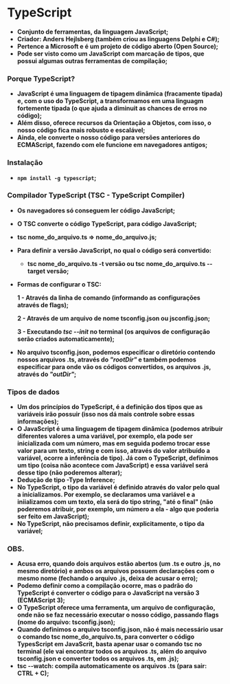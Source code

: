 # TypeScript

- **Conjunto de ferramentas, da linguagem JavaScript;**
- **Criador: Anders Hejlsberg (também criou as linguagens Delphi e C#);**
- **Pertence a Microsoft e é um projeto de código aberto (Open Source);**
- **Pode ser visto como um JavaScript com marcação de tipos, que possui algumas outras ferramentas de compilação;**



### Porque TypeScript?

- **JavaScript é uma linguagem de tipagem dinâmica (fracamente tipada) e, com o uso do TypeScript, a transformamos em uma linguagm fortemente tipada (o que ajuda a diminuit as chances de erros no código);**
- **Além disso, oferece recursos da Orientação a Objetos, com isso, o nosso código fica mais robusto e escalável;**
- **Ainda, ele converte o nosso código para versões anteriores do ECMAScript, fazendo com ele funcione em navegadores antigos;**



### Instalação

- **`npm install -g typescript`;**



### Compilador TypeScript (TSC - TypeScript Compiler)

- **Os navegadores só conseguem ler código JavaScript;**
- **O TSC converte o código TypeScript, para código JavaScript;**

- **tsc nome_do_arquivo.ts => nome_do_arquivo.js;**

- **Para definir a versão JavaScript, no qual o código será convertido:**

  - **tsc nome_do_arquivo.ts -t versão ou tsc nome_do_arquivo.ts --target versão;**

- **Formas de configurar o TSC:**

  **1 - Através da linha de comando (informando as configurações através de flags);**

  **2 - Através de um arquivo de nome tsconfig.json ou jsconfig.json;**

  **3 - Executando _tsc --init_ no terminal (os arquivos de configuração serão criados automaticamente);**

- **No arquivo tsconfig.json, podemos especificar o diretório contendo nossos arquivos .ts, através do _"rootDir"_ e também podemos especificar para onde vão os códigos convertidos, os arquivos .js, através do _"outDir"_;**



### Tipos de dados

- **Um dos princípios do TypeScript, é a definição dos tipos que as variáveis irão possuir (isso nos dá mais controle sobre essas informações);**
- **O JavaScript é uma linguagem de tipagem dinâmica (podemos atribuir diferentes valores a uma variável, por exemplo, ela pode ser inicializada com um número, mas em seguida podemo trocar esse valor para um texto, string e com isso, através do valor atribuído a variável, ocorre a inferência de tipo). Já com o TypeScript, definimos um tipo (coisa não acontece com JavaScript) e essa variável será desse tipo (não poderemos alterar);**
- **Dedução de tipo -Type Inference;**
- **No TypeScript, o tipo da variável é definido através do valor pelo qual a inicializamos. Por exemplo, se declaramos uma variável e a iniializamos com um texto, ela será do tipo string, "até o final" (não poderemos atribuir, por exemplo, um número a ela - algo que poderia ser feito em JavaScript);**
- **No TypeScript, não precisamos definir, explicitamente, o tipo da variável;**



### OBS.

- **Acusa erro, quando dois arquivos estão abertos (um .ts e outro .js, no mesmo diretório) e ambos os arquivos possuem declarações com o mesmo nome (fechando o arquivo .js, deixa de acusar o erro);**
- **Podemo definir como a compilação ocorre, mas o padrão do TypeScript é converter o código para o JavaScript na versão 3 (ECMAScript 3);**
- **O TypeScript oferece uma ferramenta, um arquivo de configuração, onde não se faz necessário executar o nosso código, passando flags (nome do arquivo: tsconfig.json);**
- **Quando definimos o arquivo tsconfig.json, não é mais necessário usar o comando tsc nome_do_arquivo.ts, para converter o código TypesScript em JavaScrit, basta apenar usar o comando tsc no terminal (ele vai encontrar todos os arquivos .ts, além do arquivo tsconfig.json e converter todos os arquivos .ts, em .js);**
- **tsc --watch: compila automaticamente os arquivos .ts (para sair: CTRL + C);**









